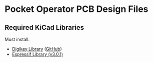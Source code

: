 # Pocket Operator PCB Design Files

## Required KiCad Libraries

Must install:

- [Digikey Library](https://www.digikey.com/en/resources/design-tools/kicad) ([GitHub](https://github.com/Digi-Key/digikey-kicad-library))
- [Espressif Library (v3.0.1)](https://github.com/espressif/kicad-libraries/releases/tag/3.0.1)


